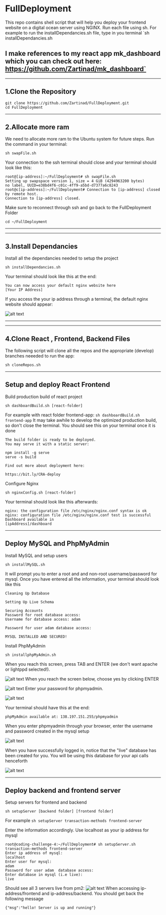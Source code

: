 # FullDeployment
This repo contains shell script that will help you deploy your frontend website on a digital ocean server using NGINX.
Run each file using sh. For example to run the installDependancies.sh file, type in you terminal `sh installDependancies.sh

I make references to my react app mk_dashboard which you can check out here: https://github.com/Zartinad/mk_dashboard`
---
---
## 1.Clone the Repository
```
git clone https://github.com/Zartinad/FullDeployment.git
cd FullDeployment
```
---
## 2.Allocate more ram
We need to allocate more ram to the Ubuntu system for future steps. Run the command in your terminal:
```
sh swapFile.sh
```
Your connection to the ssh terminal should close and your terminal should look like this:
```
root@[ip-address]:~/FullDeployment# sh swapFile.sh 
Setting up swapspace version 1, size = 4 GiB (4294963200 bytes)
no label, UUID=e38bd4f6-c01c-4ff9-a5bd-d7377a6c8243
root@c[ip-address]:~/FullDeployment# Connection to [ip-address] closed by remote host.
Connection to [ip-address] closed.
```
Make sure to reconnect through ssh and go back to the FullDeployment Folder

```
cd ~/FullDeployment
```
---
---
## 3.Install Dependancies
Install all the dependancies needed to setup the project
```
sh installDependancies.sh
```
Your terminal should look like this at the end:
```
You can now access your default nginx website here
[Your IP Address]
```
If you access the your ip address through a terminal, the default nginx website should appear:

![alt text](https://github.com/Zartinad/FullDeployment/blob/master/Tutorial_Pictures/installDependanciesNGINX.png "Defualt NGINX PAGE")

---
---
## 4.Clone React , Frontend, Backend Files
The following script will clone all the repos and the appropriate (develop) branches neeeded to run the app:
```
sh cloneRepos.sh
```

---
## Setup and deploy React Frontend
Build production build of react project
```
sh dashboardBuild.sh [react-folder]
```
For example with react folder frontend-app: `sh dashboardBuild.sh frontend-app`
It may take awhile to develop the optimized production build, so don't close the terminal.
You should see this on your terminal once it is done
```
The build folder is ready to be deployed.
You may serve it with a static server:

npm install -g serve
serve -s build

Find out more about deployment here:

https://bit.ly/CRA-deploy
```
Configure Nginx
```
sh nginxConfig.sh [react-folder]
```
Your terminal should look like this afterwards:
```
nginx: the configuration file /etc/nginx/nginx.conf syntax is ok
nginx: configuration file /etc/nginx/nginx.conf test is successful
Dashboard available in 
[ipAddress]/dashboard
```
---
## Deploy MySQL and PhpMyAdmin
Install MySQL and setup users
```
sh installMySQL.sh
```
It will prompt you to enter a root and and non-root username/password for mysql.
Once you have entered all the information, your terminal should look like this

```
Cleaning Up Database

Setting Up Live Schema

Securing Accounts
Password for root database access: 
Username for database access: adam

Password for user adam database access: 

MYSQL INSTALLED AND SECURED!
```
Install PhpMyAdmin
```
sh installphpMyAdmin.sh
```
When you reach this screen, press TAB and ENTER (we don't want apache or lightppd selected!).

![alt text](https://github.com/Zartinad/FullDeployment/blob/master/Tutorial_Pictures/phpmyadminskip.png "Skip Apache")
When you reach the screen below, choose yes by clicking ENTER

![alt text](https://github.com/Zartinad/FullDeployment/blob/master/Tutorial_Pictures/phpmyadminyes.png "YES")
Enter your password for phpmyadmin.

![alt text](https://github.com/Zartinad/FullDeployment/blob/master/Tutorial_Pictures/phpmyadminpass.png "Password")

Your terminal should have this at the end:
```
phpMyAdmin available at: 138.197.151.255/phpmyadmin
```
When you enter phpmyadmin through your browser, enter the username and password created in the mysql setup

![alt text](https://github.com/Zartinad/FullDeployment/blob/master/Tutorial_Pictures/phpmyadmin.png "phpmyadmin.png")

When you have successfully logged in, notice that the "live" database has been created for you. You will be using this database for your api calls henceforth

![alt text](https://github.com/Zartinad/FullDeployment/blob/master/Tutorial_Pictures/phpmyadminlive.png "live database")

---

## Deploy backend and frontend server
Setup servers for frontend and backend
```
sh setupServer [backend folder] [frontend folder]
```
For example `sh setupServer transaction-methods frontend-server`

Enter the information accordingly. Use localhost as your ip address for mysql
```
root@coding-challenge-4:~/FullDeployment# sh setupServer.sh transaction-methods frontend-server
Enter ip address of mysql: 
localhost
Enter user for mysql:
adam
Password for user adam  database access: 
Enter database in mysql (i.e live): 
live
```
Should see all 3 servers live from pm2:
![alt text](https://github.com/Zartinad/FullDeployment/blob/master/Tutorial_Pictures/pm2.png "live database")
When accessing ip-address/frontend and ip-address/backend. You should get back the following message
```
{"msg":"hello! Server is up and running"}
```
